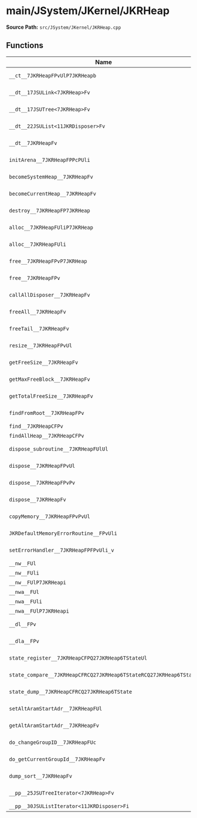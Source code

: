 # main/JSystem/JKernel/JKRHeap

**Source Path:** `src/JSystem/JKernel/JKRHeap.cpp`

## Functions

| Name | Address | Match % |
|------|---------|---------|
| `__ct__7JKRHeapFPvUlP7JKRHeapb` | `0x8040AB8C` | :white_check_mark: (100.0%) |
| `__dt__17JSULink<7JKRHeap>Fv` | `0x8040ACA4` | :x: (95.7%) |
| `__dt__17JSUTree<7JKRHeap>Fv` | `0x8040AD00` | :x: (96.6%) |
| `__dt__22JSUList<11JKRDisposer>Fv` | `0x8040AD74` | :x: (95.7%) |
| `__dt__7JKRHeapFv` | `0x8040ADD0` | :x: (90.2%) |
| `initArena__7JKRHeapFPPcPUli` | `0x8040AEC4` | :white_check_mark: (100.0%) |
| `becomeSystemHeap__7JKRHeapFv` | `0x8040AF8C` | :white_check_mark: (100.0%) |
| `becomeCurrentHeap__7JKRHeapFv` | `0x8040AF9C` | :white_check_mark: (100.0%) |
| `destroy__7JKRHeapFP7JKRHeap` | `0x8040AFAC` | :white_check_mark: (100.0%) |
| `alloc__7JKRHeapFUliP7JKRHeap` | `0x8040AFBC` | :white_check_mark: (100.0%) |
| `alloc__7JKRHeapFUli` | `0x8040AFFC` | :white_check_mark: (100.0%) |
| `free__7JKRHeapFPvP7JKRHeap` | `0x8040B00C` | :white_check_mark: (100.0%) |
| `free__7JKRHeapFPv` | `0x8040B064` | :white_check_mark: (100.0%) |
| `callAllDisposer__7JKRHeapFv` | `0x8040B074` | :white_check_mark: (100.0%) |
| `freeAll__7JKRHeapFv` | `0x8040B0C4` | :white_check_mark: (100.0%) |
| `freeTail__7JKRHeapFv` | `0x8040B0D4` | :white_check_mark: (100.0%) |
| `resize__7JKRHeapFPvUl` | `0x8040B0E4` | :white_check_mark: (100.0%) |
| `getFreeSize__7JKRHeapFv` | `0x8040B0F4` | :white_check_mark: (100.0%) |
| `getMaxFreeBlock__7JKRHeapFv` | `0x8040B104` | :white_check_mark: (100.0%) |
| `getTotalFreeSize__7JKRHeapFv` | `0x8040B114` | :white_check_mark: (100.0%) |
| `findFromRoot__7JKRHeapFPv` | `0x8040B124` | :white_check_mark: (100.0%) |
| `find__7JKRHeapCFPv` | `0x8040B168` | :x: (4.3%) |
| `findAllHeap__7JKRHeapCFPv` | `0x8040B214` | :x: (4.0%) |
| `dispose_subroutine__7JKRHeapFUlUl` | `0x8040B2C0` | :x: (17.8%) |
| `dispose__7JKRHeapFPvUl` | `0x8040B374` | :white_check_mark: (100.0%) |
| `dispose__7JKRHeapFPvPv` | `0x8040B39C` | :white_check_mark: (100.0%) |
| `dispose__7JKRHeapFv` | `0x8040B3A0` | :white_check_mark: (100.0%) |
| `copyMemory__7JKRHeapFPvPvUl` | `0x8040B3F0` | :x: (26.5%) |
| `JKRDefaultMemoryErrorRoutine__FPvUli` | `0x8040B418` | :x: (25.0%) |
| `setErrorHandler__7JKRHeapFPFPvUli_v` | `0x8040B438` | :white_check_mark: (100.0%) |
| `__nw__FUl` | `0x8040B458` | :x: (0.0%) |
| `__nw__FUli` | `0x8040B464` | :x: (0.0%) |
| `__nw__FUlP7JKRHeapi` | `0x8040B46C` | :x: (0.0%) |
| `__nwa__FUl` | `0x8040B47C` | :x: (0.0%) |
| `__nwa__FUli` | `0x8040B488` | :x: (0.0%) |
| `__nwa__FUlP7JKRHeapi` | `0x8040B490` | :x: (0.0%) |
| `__dl__FPv` | `0x8040B4A0` | :white_check_mark: (100.0%) |
| `__dla__FPv` | `0x8040B4A8` | :white_check_mark: (100.0%) |
| `state_register__7JKRHeapCFPQ27JKRHeap6TStateUl` | `0x8040B4B0` | :white_check_mark: (100.0%) |
| `state_compare__7JKRHeapCFRCQ27JKRHeap6TStateRCQ27JKRHeap6TState` | `0x8040B4B4` | :white_check_mark: (100.0%) |
| `state_dump__7JKRHeapCFRCQ27JKRHeap6TState` | `0x8040B4CC` | :white_check_mark: (100.0%) |
| `setAltAramStartAdr__7JKRHeapFUl` | `0x8040B4D0` | :white_check_mark: (100.0%) |
| `getAltAramStartAdr__7JKRHeapFv` | `0x8040B4D8` | :white_check_mark: (100.0%) |
| `do_changeGroupID__7JKRHeapFUc` | `0x8040B4E0` | :white_check_mark: (100.0%) |
| `do_getCurrentGroupId__7JKRHeapFv` | `0x8040B4E8` | :white_check_mark: (100.0%) |
| `dump_sort__7JKRHeapFv` | `0x8040B4F0` | :white_check_mark: (100.0%) |
| `__pp__25JSUTreeIterator<7JKRHeap>Fv` | `0x8040B4F8` | :white_check_mark: (100.0%) |
| `__pp__30JSUListIterator<11JKRDisposer>Fi` | `0x8040B514` | :x: (0.0%) |